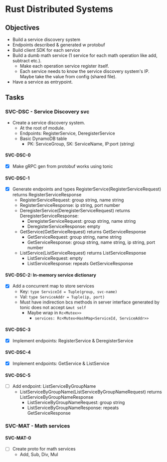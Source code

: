 # Rust Distributed Systems

## Objectives

- Build a service discovery system
- Endpoints described & generated w protobuf
- Build client SDK for each service
- Build a dumb math service (1 service for each math operation like add, subtract etc.).
  - Make each operation service register itself.
  - Each service needs to know the service discovery system's IP. Maybe take the value from config (shared file).
- Have a service as entrypoint.

## Tasks

### SVC-DSC - Service Discovery svc
- Create a service discovery system.
  - At the root of module.
  - Endpoints: RegisterService, DeregisterService
  - Basic DynamoDB table
    - PK: ServiceGroup, SK: ServiceName, IP:port (string)

#### SVC-DSC-0

- [x] Make gRPC gen from protobuf works using tonic

#### SVC-DSC-1

- [x] Generate endpoints and types RegisterService(RegisterServiceRequest) returns RegisterServiceResponse
    - RegisterServiceRequest: group string, name string
    - RegisterServiceResponse: ip string, port number
  - DeregisterService(DeregisterServiceRequest) returns DeregisterServiceResponse:
    - DeregisterServiceRequest: group string, name string
    - DeregisterServiceResponse: empty
  - GetService(GetServiceRequest) returns GetServiceResponse
    - GetServiceRequest: group string, name string
    - GetServiceResponse: group string, name string, ip string, port number
  - ListService(ListServiceRequest) returns ListServiceResponse
    - ListServiceRequest: empty
    - ListServiceResponse: repeats GetServiceResponse

#### SVC-DSC-2: In-memory service dictionary

- [x] Add a concurrent map to store services
  - Key: `type ServiceId = Tuple(group, svc-name)`
  - Val: `type ServiceAddr = Tuple(ip, port)`
  - Must have indirection bcs methods in server interface generated by tonic does not accept `&mut self`
    - Maybe wrap in `Rc<Mutex>>`
      - `services: Rc<Mutex<HashMap<ServiceId, ServiceAddr>>`

#### SVC-DSC-3 

- [x] Implement endpoints: RegisterService & DeregisterService

#### SVC-DSC-4

- [x] Implement endpoints: GetService & ListService

#### SVC-DSC-5

- [ ] Add endpoint: ListServiceByGroupName
  - ListServiceByGroupName(ListServiceByGroupNameRequest) returns ListServiceByGroupNameResponse
    - ListServiceByGroupNameRequest: group string
    - ListServiceByGroupNameResponse: repeats GetServiceResponse

### SVC-MAT - Math services

#### SVC-MAT-0

- [ ] Create proto for math services
  - Add, Sub, Div, Mul
